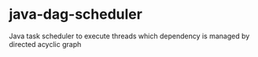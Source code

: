 # java-dag-scheduler
Java task scheduler to execute threads which dependency is managed by directed acyclic graph
